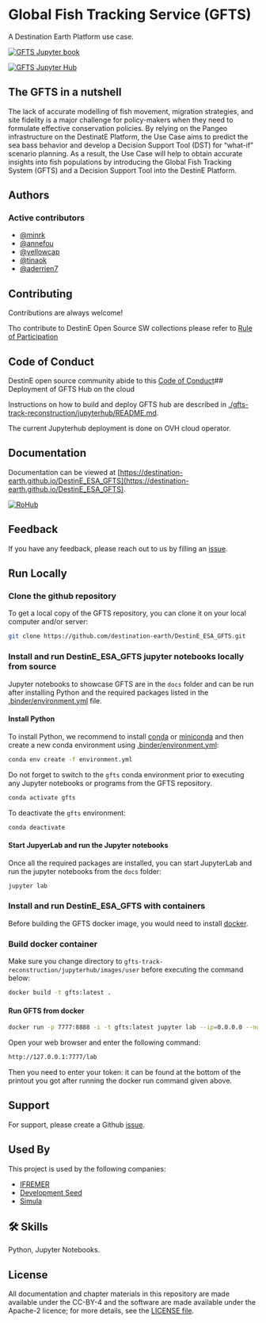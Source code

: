 # Global Fish Tracking Service (GFTS)

A Destination Earth Platform use case.

[![GFTS Jupyter book](https://github.com/destination-earth/DestinE_ESA_GFTS/actions/workflows/deploy.yml/badge.svg)](https://github.com/destination-earth/DestinE_ESA_GFTS/blob/main/.github/workflows/deploy.yml)

[![GFTS Jupyter Hub](https://github.com/destination-earth/DestinE_ESA_GFTS/actions/workflows/deploy-hub.yaml/badge.svg)](https://github.com/destination-earth/DestinE_ESA_GFTS/blob/main/.github/workflows/deploy-hub.yaml)

## The GFTS in a nutshell

The lack of accurate modelling of fish movement, migration strategies, and site fidelity is a major challenge for policy-makers when they need to formulate effective conservation policies.
By relying on the Pangeo infrastructure on the DestinatE Platform, the Use Case aims to predict the sea bass behavior and develop a Decision Support Tool (DST) for “what-if” scenario planning.
As a result, the Use Case will help to obtain accurate insights into fish populations by introducing the Global Fish Tracking System (GFTS) and a Decision Support Tool into the DestinE Platform.

## Authors

### Active contributors

- [@minrk](https://www.github.com/minrk)
- [@annefou](https://www.github.com/annefou)
- [@yellowcap](https://www.github.com/yellowcap)
- [@tinaok](https://www.github.com/tinaok)
- [@aderrien7](https://www.github.com/aderrien7)

## Contributing

Contributions are always welcome!

Tho contribute to DestinE Open Source SW collections please refer to [Rule of Participation](docs/rule_of_participation.md)

## Code of Conduct

DestinE open source community abide to this [Code of Conduct](docs/code_of_conduct.md)## Deployment of GFTS Hub on the cloud

Instructions on how to build and deploy GFTS hub are described in [./gfts-track-reconstruction/jupyterhub/README.md](https://github.com/destination-earth/DestinE_ESA_GFTS/blob/main/gfts-track-reconstruction/jupyterhub/README.md).

The current Jupyterhub deployment is done on OVH cloud operator.

## Documentation

Documentation can be viewed at [https://destination-earth.github.io/DestinE_ESA_GFTS](https://destination-earth.github.io/DestinE_ESA_GFTS).

<a href="https://w3id.org/ro-id/2edcfa66-0f59-42f4-aa29-1c5681466424"> <img alt="RoHub" src="https://img.shields.io/badge/RoHub-FAIR_Executable_Research_Object-2ea44f?logo=Open+Access&logoColor=blue"></a>

## Feedback

If you have any feedback, please reach out to us by filling an [issue](https://github.com/destination-earth/DestinE_ESA_GFTS/issues/new).

## Run Locally

### Clone the github repository

To get a local copy of the GFTS repository, you can clone it on your local computer and/or server:

```bash
git clone https://github.com/destination-earth/DestinE_ESA_GFTS.git
```

### Install and run DestinE_ESA_GFTS jupyter notebooks locally from source

Jupyter notebooks to showcase GFTS are in the `docs` folder and can be run after installing Python and the required packages listed in the [.binder/environment.yml](https://raw.githubusercontent.com/annefou/DestinE_ESA_GFTS/main/.binder/environment.yml) file.

#### Install Python

To install Python, we recommend to install [conda](https://conda.io/projects/conda/en/latest/index.html) or [miniconda](https://docs.anaconda.com/free/miniconda/) and then create a new conda environment using [.binder/environment.yml](https://raw.githubusercontent.com/annefou/DestinE_ESA_GFTS/main/.binder/environment.yml):

```bash
conda env create -f environment.yml
```

Do not forget to switch to the `gfts` conda environment prior to executing any Jupyter notebooks or programs from the GFTS repository.

```bash
conda activate gfts
```

To deactivate the `gfts` environment:

```bash
conda deactivate
```

#### Start JupyerLab and run the Jupyter notebooks

Once all the required packages are installed, you can start JupyterLab and run the jupyter notebooks from the `docs` folder:

```bash
jupyter lab
```

### Install and run DestinE_ESA_GFTS with containers

Before building the GFTS docker image, you would need to install [docker](https://docs.docker.com/engine/install/).

### Build docker container

Make sure you change directory to `gfts-track-reconstruction/jupyterhub/images/user` before executing the command below:

```bash
docker build -t gfts:latest .
```

#### Run GFTS from docker

```bash
docker run -p 7777:8888 -i -t gfts:latest jupyter lab --ip=0.0.0.0 --no-browser
```

Open your web browser and enter the following command:

```bash
http://127.0.0.1:7777/lab
```

Then you need to enter your token: it can be found at the bottom of the printout you got after running the docker run command given above.

## Support

For support, please create a Github [issue](https://github.com/destination-earth/DestinE_ESA_GFTS/issues/new).

## Used By

This project is used by the following companies:

- [IFREMER](https://www.ifremer.fr)
- [Development Seed](http://developmentseed.org)
- [Simula](http://simula.no)

## 🛠 Skills

Python, Jupyter Notebooks.

## License
  
All documentation and chapter materials in this repository are made available under the CC-BY-4 and the software are made available under the Apache-2 licence; for more details, see the [LICENSE file](https://github.com/destination-earth/DestinE_ESA_GFTS/blob/main/LICENSE).

